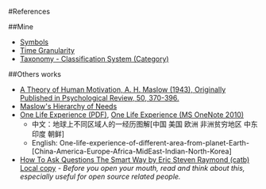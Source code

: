 <!DOCTYPE html PUBLIC "-//W3C//DTD XHTML 1.0 Transitional//EN" "http://www.w3.org/TR/xhtml1/DTD/xhtml1-transitional.dtd">
<?xml version="1.0" encoding="utf-8"?>
<html xmlns="http://www.w3.org/1999/xhtml" xml:lang="en" lang="en">
<head><meta charset='utf-8'><meta name="viewport" content="width=device-width, initial-scale=1.0, maximum-scale=1.0">
  <title>References</title>
<link id="MainCSS" type="text/css" rel="stylesheet" href="../static/stylesheets/main.css"/><script type="text/javascript" src=""></script></head><body>



#References

##Mine
* [Symbols](./symbols.html)
* [Time Granularity](./time-granularity.html)
* [Taxonomy - Classification System (Category)](./taxonomy.html)

##Others works
* [A Theory of Human Motivation, A. H. Maslow (1943), Originally Published in Psychological Review, 50, 370-396.](http://psychclassics.yorku.ca/Maslow/motivation.htm)
* [Maslow's Hierarchy of Needs](https://en.wikipedia.org/wiki/Maslow's_hierarchy_of_needs)
* [One Life Experience (PDF)][one-life.pdf], [One Life Experience (MS OneNote 2010)][one-life.one]
  * 中文：地球上不同区域人的一经历图解[中国 美国 欧洲 非洲贫穷地区 中东 印度 朝鲜]
  * English: One-life-experience-of-different-area-from-planet-Earth-[China-America-Europe-Africa-MidEast-Indian-North-Korea]
* [How To Ask Questions The Smart Way by Eric Steven Raymond (catb)](http://www.catb.org/esr/faqs/smart-questions.html) [Local copy](../files/documents/how-to-ask-questions-the-smart-way.htm) - _Before you open your mouth, read and think about this, especially useful for open source related people._

<!-- Ref -->

[one-life.pdf]: ../files/documents/One-life-experience-of-different-area-from-planet-Earth-(China-America-Europe-Africa-MidEast-Indian-North-Korea).pdf "地球上不同区域人的一经历图解[中国 美国 欧洲 非洲贫穷地区 中东 印度 朝鲜]"
[one-life.one]: ../files/documents/One-life-experience-of-different-area-from-planet-Earth-(China-America-Europe-Africa-MidEast-Indian-North-Korea)-v2010.one "地球上不同区域人的一经历图解[中国 美国 欧洲 非洲贫穷地区 中东 印度 朝鲜]"



</body></html>
